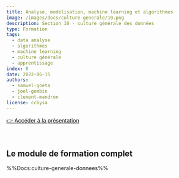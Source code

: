 ```yaml
---
title: Analyse, modélisation, machine learning et algorithmes
image: /images/docs/culture-generale/10.png
description: Section 10 - culture générale des données
type: Formation
tags:
  - data analyse
  - algorithmes
  - machine learning
  - culture générale
  - apprentissage
index: 0
date: 2022-06-15
authors:
  - samuel-goeta
  - joel-gombin
  - clement-mandron
license: ccbysa
--- 
```


<a href="https://datactivist.coop/SPoSGL/sections/section10.html#1" class="customButton">👉 Accéder à la présentation</a>

</br>

## Le module de formation complet

%%Docs:culture-generale-donnees%%
